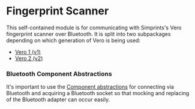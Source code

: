 # Fingerprint Scanner
This self-contained module is for communicating with Simprints's Vero
fingerprint scanner over Bluetooth. It is split into two subpackages
depending on which generation of Vero is being used:
- [Vero 1 (v1)](./src/main/java/com/simprints/fingerprintscanner/v1/README.md)
- [Vero 2 (v2)](./src/main/java/com/simprints/fingerprintscanner/v2/README.md)

### Bluetooth Component Abstractions
It's important to use the
[Component abstractions](src/main/java/com/simprints/fingerprintscanner/component/bluetooth)
for connecting via Bluetooth and acquiring a Bluetooth socket so that
mocking and replacing of the Bluetooth adapter can occur easily.
